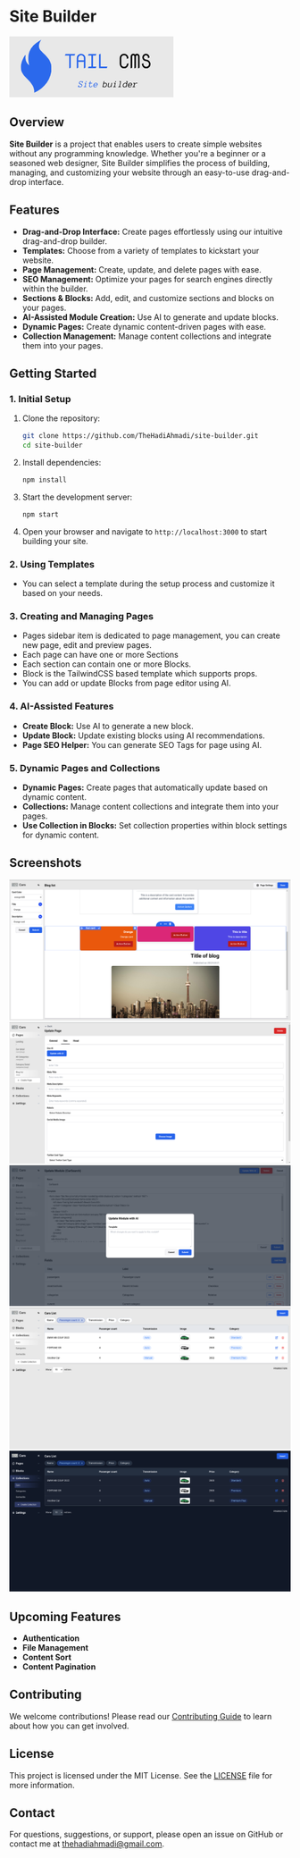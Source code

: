 # **Site Builder**

![Site Builder Logo](./public/images/logo-light.png)

## **Overview**

**Site Builder** is a project that enables users to create simple websites without any programming knowledge. Whether you're a beginner or a seasoned web designer, Site Builder simplifies the process of building, managing, and customizing your website through an easy-to-use drag-and-drop interface.

## **Features**

- **Drag-and-Drop Interface:** Create pages effortlessly using our intuitive drag-and-drop builder.
- **Templates:** Choose from a variety of templates to kickstart your website.
- **Page Management:** Create, update, and delete pages with ease.
- **SEO Management:** Optimize your pages for search engines directly within the builder.
- **Sections & Blocks:** Add, edit, and customize sections and blocks on your pages.
- **AI-Assisted Module Creation:** Use AI to generate and update blocks.
- **Dynamic Pages:** Create dynamic content-driven pages with ease.
- **Collection Management:** Manage content collections and integrate them into your pages.

## **Getting Started**

### **1. Initial Setup**

1. Clone the repository:
   ```bash
   git clone https://github.com/TheHadiAhmadi/site-builder.git
   cd site-builder
   ```

2. Install dependencies:
   ```bash
   npm install
   ```

3. Start the development server:
   ```bash
   npm start
   ```

4. Open your browser and navigate to `http://localhost:3000` to start building your site.

### **2. Using Templates**

- You can select a template during the setup process and customize it based on your needs.

### **3. Creating and Managing Pages**
- Pages sidebar item is dedicated to page management, you can create new page, edit and preview pages.
- Each page can have one or more Sections
- Each section can contain one or more Blocks.
- Block is the TailwindCSS based template which supports props.
- You can add or update Blocks from page editor using AI.

### **4. AI-Assisted Features**

- **Create Block:** Use AI to generate a new block.
- **Update Block:** Update existing blocks using AI recommendations.
- **Page SEO Helper:** You can generate SEO Tags for page using AI.

### **5. Dynamic Pages and Collections**

- **Dynamic Pages:** Create pages that automatically update based on dynamic content.
- **Collections:** Manage content collections and integrate them into your pages.
- **Use Collection in Blocks:** Set collection properties within block settings for dynamic content.

## **Screenshots**

![Page editing](/docs/screenshots/page-editing.png)
![Page Settings](/docs/screenshots/page-settings.png)
![Update Module with AI](/docs/screenshots/update-module-ai.png)
![Data Table](/docs/screenshots/data-table.png)
![Dark Mode](/docs/screenshots/dark-mode.png)

## **Upcoming Features**
- **Authentication**
- **File Management**
- **Content Sort**
- **Content Pagination**

## **Contributing**

We welcome contributions! Please read our [Contributing Guide](CONTRIBUTING.md) to learn about how you can get involved.

## **License**

This project is licensed under the MIT License. See the [LICENSE](LICENSE) file for more information.

## **Contact**

For questions, suggestions, or support, please open an issue on GitHub or contact me at thehadiahmadi@gmail.com.

